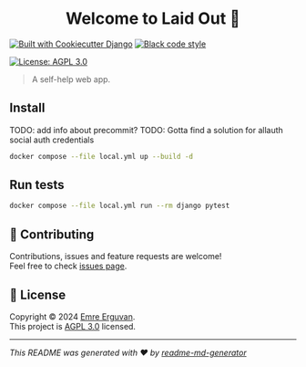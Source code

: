 <h1 align="center">Welcome to Laid Out 👋</h1>

[![Built with Cookiecutter Django](https://img.shields.io/badge/built%20with-Cookiecutter%20Django-ff69b4.svg?logo=cookiecutter)](https://github.com/cookiecutter/cookiecutter-django/)
[![Black code style](https://img.shields.io/badge/code%20style-black-000000.svg)](https://github.com/ambv/black)

<p>
  <a href="https://github.com/chopin-coding/laid-out/blob/main/LICENSE" target="_blank">
    <img alt="License: AGPL 3.0" src="https://img.shields.io/badge/License-AGPL 3.0-yellow.svg" />
  </a>
</p>

> A self-help web app.

## Install
TODO: add info about precommit?
TODO: Gotta find a solution for allauth social auth credentials
```sh
docker compose --file local.yml up --build -d
```

## Run tests

```sh
docker compose --file local.yml run --rm django pytest
```

## 🤝 Contributing

Contributions, issues and feature requests are welcome!<br />Feel free to check [issues page](https://github.com/chopin-coding/laid-out/issues).

## 📝 License

Copyright © 2024 [Emre Erguvan](https://github.com/chopin-coding).<br />
This project is [AGPL 3.0](https://github.com/chopin-coding/laid-out/blob/main/LICENSE) licensed.

***
_This README was generated with ❤️ by [readme-md-generator](https://github.com/kefranabg/readme-md-generator)_
